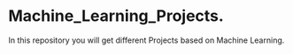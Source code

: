 # Machine_Learning_Projects.
In this repository you will get different Projects based on Machine Learning. 
